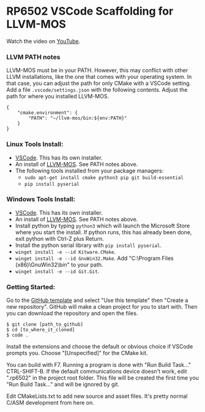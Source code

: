 # RP6502 VSCode Scaffolding for LLVM-MOS

Watch the video on [YouTube](youtu.be/ZsH-SggoK_Y).

### LLVM PATH notes

LLVM-MOS must be in your PATH. However, this may conflict with other LLVM
installations, like the one that comes with your operating system.
In that case, you can adjust the path for only CMake with a VSCode setting.
Add a file `.vscode/settings.json` with the following contents. Adjust the
path for where you installed LLVM-MOS.
```
{
    "cmake.environment": {
        "PATH": "~/llvm-mos/bin:${env:PATH}"
    }
}
```

### Linux Tools Install:
 * [VSCode](https://code.visualstudio.com/). This has its own installer.
 * An install of [LLVM-MOS](https://llvm-mos.org/wiki/Welcome).
   See PATH notes above.
 * The following tools installed from your package managers:
    * `sudo apt-get install cmake python3 pip git build-essential`
    * `pip install pyserial`

### Windows Tools Install:
 * [VSCode](https://code.visualstudio.com/). This has its own installer.
 * An install of [LLVM-MOS](https://llvm-mos.org/wiki/Welcome).
   See PATH notes above.
 * Install python by typing `python3` which will launch the Microsoft Store
   where you start the install. If python runs, this has already been done,
   exit python with Ctrl-Z plus Return.
 * Install the python serial library with `pip install pyserial`.
 * `winget install -e --id Kitware.CMake`.
 * `winget install -e --id GnuWin32.Make`.
    Add "C:\Program Files (x86)\GnuWin32\bin" to your path.
 * `winget install -e --id Git.Git`.

### Getting Started:
Go to the [GitHub template](https://github.com/picocomputer/vscode-llvm-mos)
and select "Use this template" then "Create a new repository". GitHub will
make a clean project for you to start with. Then you can download the
repository and open the files.

```
$ git clone [path_to_github]
$ cd [to_where_it_cloned]
$ code .
```

Install the extensions and choose the default or obvious choice if VSCode
prompts you. Choose "[Unspecified]" for the CMake kit.

You can build with F7. Running a program is done with "Run Build Task..."
CTRL-SHIFT-B. If the default communications device doesn't work, edit ".rp6502"
in the project root folder. This file will be created the first time you
"Run Build Task..." and will be ignored by git.

Edit CMakeLists.txt to add new source and asset files. It's
pretty normal C/ASM development from here on.
